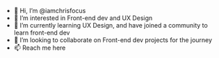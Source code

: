 - 👋 Hi, I’m @iamchrisfocus
- 👀 I’m interested in Front-end dev and UX Design
- 🌱 I’m currently learning UX Design, and have joined a community to learn front-end dev
- 💞️ I’m looking to collaborate on Front-end dev projects for the journey
- 📫 Reach me here

<!---
iamchrisfocus/iamchrisfocus is a ✨ special ✨ repository because its `README.md` (this file) appears on your GitHub profile.
You can click the Preview link to take a look at your changes.
--->
